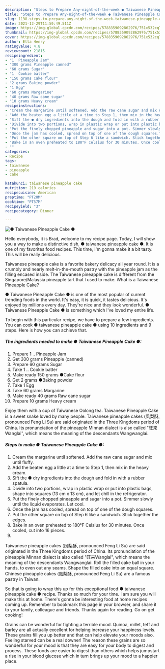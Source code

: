 ```yaml
---
description: "Steps to Prepare Any-night-of-the-week ● Taiwanese Pineapple Cake ●"
title: "Steps to Prepare Any-night-of-the-week ● Taiwanese Pineapple Cake ●"
slug: 1138-steps-to-prepare-any-night-of-the-week-taiwanese-pineapple-cake
date: 2021-12-29T11:50:49.511Z
image: https://img-global.cpcdn.com/recipes/5788359092862976/751x532cq70/●-taiwanese-pineapple-cake-●-recipe-main-photo.jpg
thumbnail: https://img-global.cpcdn.com/recipes/5788359092862976/751x532cq70/●-taiwanese-pineapple-cake-●-recipe-main-photo.jpg
cover: https://img-global.cpcdn.com/recipes/5788359092862976/751x532cq70/●-taiwanese-pineapple-cake-●-recipe-main-photo.jpg
author: Etta Henry
ratingvalue: 4.8
reviewcount: 21815
recipeingredient:
- "1  Pineapple Jam"
- "300 grams Pineapple canned"
- "60 grams Sugar"
- "1  Cookie batter"
- "150 grams Cake flour"
- "2 grams Baking powder"
- "1 Egg"
- "60 grams Margarine"
- "40 grams Raw cane sugar"
- "10 grams Heavy cream"
recipeinstructions:
- "Cream the margarine until softened. Add the raw cane sugar and mix until fluffy."
- "Add the beaten egg a little at a time to Step 1, then mix in the heavy cream."
- "Sift the ● dry ingredients into the dough and fold in with a rubber spatula."
- "Divide into two portions, wrap in plastic wrap or put into plastic bags, shape into squares (13 cm x 13 cm), and let chill in the refrigerator."
- "Put the finely chopped pineapple and sugar into a pot. Simmer slowly until the liquid evaporates. Let cool."
- "Once the jam has cooled, spread on top of one of the dough squares."
- "Put the other square on top of Step 6 like a sandwich. Stick together the edges."
- "Bake in an oven preheated to 180°F Celsius for 30 minutes. Once cooled, cut into 16 pieces."
- ""
categories:
- Recipe
tags:
- taiwanese
- pineapple
- cake

katakunci: taiwanese pineapple cake 
nutrition: 210 calories
recipecuisine: American
preptime: "PT20M"
cooktime: "PT57M"
recipeyield: "3"
recipecategory: Dinner

---
```



![● Taiwanese Pineapple Cake ●](https://img-global.cpcdn.com/recipes/5788359092862976/751x532cq70/●-taiwanese-pineapple-cake-●-recipe-main-photo.jpg)

Hello everybody, it is Brad, welcome to my recipe page. Today, I will show you a way to make a distinctive dish, ● taiwanese pineapple cake ●. It is one of my favorites food recipes. This time, I'm gonna make it a bit tasty. This will be really delicious.

Taiwanese pineapple cake is a favorite bakery delicacy all year round. It is a crumbly and nearly melt-in-the-mouth pastry with the pineapple jam as the filling encased inside. The Taiwanese pineapple cake is different from the Singapore/Malaysia pineapple tart that I used to make. What is a Taiwanese Pineapple Cake?

● Taiwanese Pineapple Cake ● is one of the most popular of current trending foods in the world. It's easy, it is quick, it tastes delicious. It's enjoyed by millions every day. They're nice and they look wonderful. ● Taiwanese Pineapple Cake ● is something which I've loved my entire life.


To begin with this particular recipe, we have to prepare a few ingredients. You can cook ● taiwanese pineapple cake ● using 10 ingredients and 9 steps. Here is how you can achieve that.

<!--inarticleads1-->

##### The ingredients needed to make ● Taiwanese Pineapple Cake ●:

1. Prepare 1 .. Pineapple Jam
1. Get 300 grams Pineapple (canned)
1. Prepare 60 grams Sugar
1. Take 1 .. Cookie batter
1. Make ready 150 grams ●Cake flour
1. Get 2 grams ●Baking powder
1. Take 1 Egg
1. Take 60 grams Margarine
1. Make ready 40 grams Raw cane sugar
1. Prepare 10 grams Heavy cream


Enjoy them with a cup of Taiwanese Oolong tea. Taiwanese Pineapple Cake is a sweet snake loved by many people. Taiwanese pineapple cakes (凤梨酥, pronounced Feng Li Su) are said originated in the Three Kingdoms period of China. Its pronunciation of the pineapple Minnan dialect is also called &#34;旺来Wanglai&#34;, which means the meaning of the descendants Wangwanglai. 

<!--inarticleads2-->

##### Steps to make ● Taiwanese Pineapple Cake ●:

1. Cream the margarine until softened. Add the raw cane sugar and mix until fluffy.
1. Add the beaten egg a little at a time to Step 1, then mix in the heavy cream.
1. Sift the ● dry ingredients into the dough and fold in with a rubber spatula.
1. Divide into two portions, wrap in plastic wrap or put into plastic bags, shape into squares (13 cm x 13 cm), and let chill in the refrigerator.
1. Put the finely chopped pineapple and sugar into a pot. Simmer slowly until the liquid evaporates. Let cool.
1. Once the jam has cooled, spread on top of one of the dough squares.
1. Put the other square on top of Step 6 like a sandwich. Stick together the edges.
1. Bake in an oven preheated to 180°F Celsius for 30 minutes. Once cooled, cut into 16 pieces.
1. 


Taiwanese pineapple cakes (凤梨酥, pronounced Feng Li Su) are said originated in the Three Kingdoms period of China. Its pronunciation of the pineapple Minnan dialect is also called &#34;旺来Wanglai&#34;, which means the meaning of the descendants Wangwanglai. Roll the filled cake ball in your hands, to even out any seams. Shape the filled cake into an equal square. Chinese pineapple cakes (鳳梨酥, pronounced Feng Li Su) are a famous pastry in Taiwan. 

So that is going to wrap this up for this exceptional food ● taiwanese pineapple cake ● recipe. Thanks so much for your time. I am sure you will make this at home. There's gonna be interesting food at home recipes coming up. Remember to bookmark this page in your browser, and share it to your family, colleague and friends. Thanks again for reading. Go on get cooking!

Grains can be wonderful for fighting a terrible mood. Quinoa, millet, teff and barley are all actually excellent for helping increase your happiness levels. These grains fill you up better and that can help elevate your moods also. Feeling starved can be a real downer! The reason these grains are so wonderful for your mood is that they are easy for your body to digest and process. These foods are easier to digest than others which helps jumpstart a rise in your blood glucose which in turn brings up your mood to a happier place.
